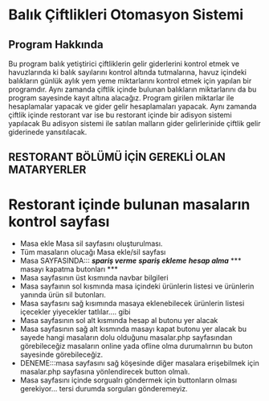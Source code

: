 # Balık Çiftlikleri Otomasyon Sistemi


## Program Hakkında
Bu program balık yetiştirici çiftliklerin gelir giderlerini kontrol etmek ve
havuzlarında ki balık sayılarını kontrol altında tutmalarına, havuz içindeki balıkların
günlük aylık yem yeme miktarlarını kontrol etmek için yapılan bir programdır.
Aynı zamanda çiftlik içinde bulunan balıkların miktarlarını da bu program sayesinde kayıt altına alacağız.
Program girilen miktarlar ile hesaplamalar yapacak ve gider gelir hesaplamaları yapacak.
Aynı zamanda çiftlik içinde restorant var ise bu restorant içinde bir adisyon sistemi yapılacak
Bu adisyon sistemi ile satılan malların gider gelirlerinide çiftlik  gelir giderinede yansıtılacak.

## RESTORANT BÖLÜMÜ İÇİN GEREKLİ OLAN MATARYERLER 
# Restorant içinde bulunan masaların kontrol sayfası 
* Masa ekle Masa sil sayfasını oluşturulması.
* Tüm masaların olucağı Masa ekle/sil sayfası 
* Masa SAYFASINDA:::
***spariş verme*** ***spariş ekleme*** ***hesap alma*** *** masayı kapatma butonları ***
* Masa sayfasının üst kısmında navbar bilgileri 
* Masa sayfaının sol kısmında masa içindeki ürünlerin listesi ve ürünlerin  yanında ürün sil butonları.
* Masa sayfasını sağ kısımında masaya eklenebilecek ürünlerin listesi içecekler yiyecekler tatlılar.... gibi 
* Masa sayfasının sol alt kısmında hesap al butonu yer alacak 
* Masa sayfasının sağ alt kısmında masayı kapat butonu yer alacak bu sayede hangi masaların dolu olduğunu masalar.php sayfasından görebileceğiz masaların online yada ofline olma durumalırnın bu buton sayesinde görebileceğiz.
* DENEME:::masa sayfasını sağ köşesinde diğer masalara erişebilmek için masalar.php sayfasına yönlendirecek button olmalı.
* Masa sayfasını içinde sorgualrı göndermek için buttonların olması gerekiyor... tersi durumda sorguları gönderemeyiz.

